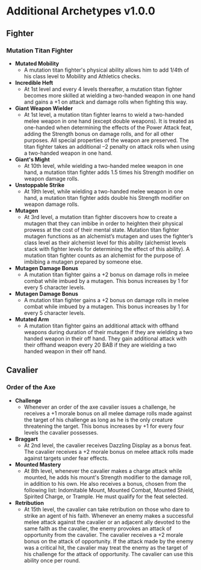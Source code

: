 # **Additional Archetypes v1.0.0**

## Fighter
### **Mutation Titan Fighter**
- **Mutated Mobility**
  - A mutation titan fighter's physical ability allows him to add 1/4th of his class level to Mobility and Athletics checks.
- **Incredible Heft**
  - At 1st level and every 4 levels thereafter, a mutation titan fighter becomes more skilled at wielding a two-handed weapon in one hand and gains a +1 on attack and damage rolls when fighting this way.
- **Giant Weapon Wielder**
  - At 1st level, a mutation titan fighter learns to wield a two-handed melee weapon in one hand (except double weapons). It is treated as one-handed when determining the effects of the Power Attack feat, adding the Strength bonus on damage rolls, and for all other purposes. All special properties of the weapon are preserved. The titan fighter takes an additional –2 penalty on attack rolls when using a two-handed weapon in one hand.
- **Giant's Might**
  - At 10th level, while wielding a two-handed melee weapon in one hand, a mutation titan fighter adds 1.5 times his Strength modifier on weapon damage rolls.
- **Unstoppable Strike**
  - At 19th level, while wielding a two-handed melee weapon in one hand, a mutation titan fighter adds double his Strength modifier on weapon damage rolls.
- **Mutagen**
  - At 3rd level, a mutation titan fighter discovers how to create a mutagen that they can imbibe in order to heighten their physical prowess at the cost of their mental state. Mutation titan fighter mutagen functions as an alchemist’s mutagen and uses the fighter’s class level as their alchemist level for this ability (alchemist levels stack with fighter levels for determining the effect of this ability). A mutation titan fighter counts as an alchemist for the purpose of imbibing a mutagen prepared by someone else.
- **Mutagen Damage Bonus**
  - A mutation titan fighter gains a +2 bonus on damage rolls in melee combat while imbued by a mutagen. This bonus increases by 1 for every 5 character levels.
- **Mutagen Damage Bonus**
  - A mutation titan fighter gains a +2 bonus on damage rolls in melee combat while imbued by a mutagen. This bonus increases by 1 for every 5 character levels.
- **Mutated Arm**
  - A mutation titan fighter gains an additional attack with offhand weapons during duration of their mutagen if they are wielding a two handed weapon in their off hand. They gain additional attack with their offhand weapon every 20 BAB if they are wielding a two handed weapon in their off hand.

## Cavalier
### **Order of the Axe**
- **Challenge**
  - Whenever an order of the axe cavalier issues a challenge, he receives a +1 morale bonus on all melee damage rolls made against the target of his challenge as long as he is the only creature threatening the target. This bonus increases by +1 for every four levels the cavalier possesses.
- **Braggart**
  - At 2nd level, the cavalier receives Dazzling Display as a bonus feat. The cavalier receives a +2 morale bonus on melee attack rolls made against targets under fear effects.
- **Mounted Mastery**
  - At 8th level, whenever the cavalier makes a charge attack while mounted, he adds his mount's Strength modifier to the damage roll, in addition to his own. He also receives a bonus, chosen from the following list: Indomitable Mount, Mounted Combat, Mounted Shield, Spirited Charge, or Trample. He must qualify for the feat selected.
 - **Retribution**
   - At 15th level, the cavalier can take retribution on those who dare to strike an agent of his faith. Whenever an enemy makes a successful melee attack against the cavalier or an adjacent ally devoted to the same faith as the cavalier, the enemy provokes an attack of opportunity from the cavalier. The cavalier receives a +2 morale bonus on the attack of opportunity. If the attack made by the enemy was a critical hit, the cavalier may treat the enemy as the target of his challenge for the attack of opportunity. The cavalier can use this ability once per round.
